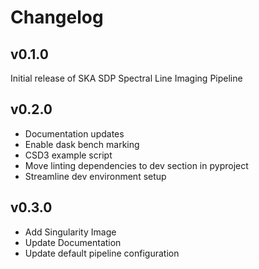 # Changelog

## v0.1.0

Initial release of SKA SDP Spectral Line Imaging Pipeline


## v0.2.0

- Documentation updates
- Enable dask bench marking
- CSD3 example script
- Move linting dependencies to dev section in pyproject
- Streamline dev environment setup

## v0.3.0

- Add Singularity Image
- Update Documentation
- Update default pipeline configuration

